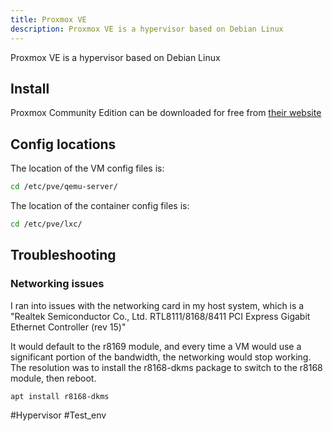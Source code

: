 ```yaml
---
title: Proxmox VE
description: Proxmox VE is a hypervisor based on Debian Linux
---
```


Proxmox VE is a hypervisor based on Debian Linux

## Install

Proxmox Community Edition can be downloaded for free from [their website](https://www.proxmox.com/en/)

## Config locations

The location of the VM config files is:

```bash
cd /etc/pve/qemu-server/
```

The location of the container config files is:

```bash
cd /etc/pve/lxc/
```

## Troubleshooting

### Networking issues

I ran into issues with the networking card in my host system, which is a "Realtek Semiconductor Co., Ltd. RTL8111/8168/8411 PCI Express Gigabit Ethernet Controller (rev 15)"

It would default to the r8169 module, and every time a VM would use a significant portion of the bandwidth, the networking would stop working. The resolution was to install the r8168-dkms package to switch to the r8168 module, then reboot.

```bash
apt install r8168-dkms
```

#Hypervisor #Test_env
